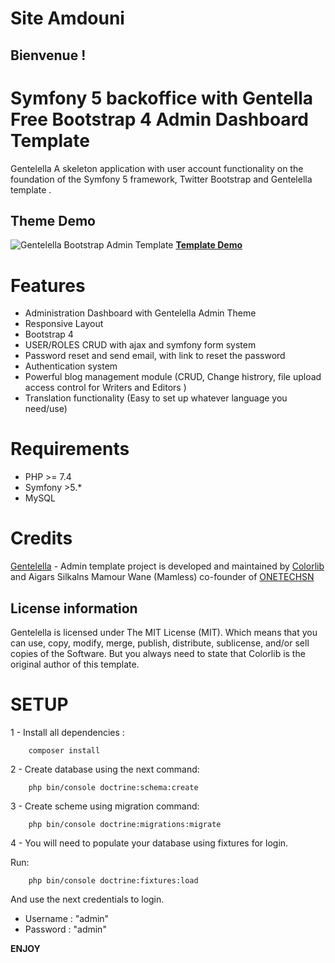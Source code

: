 <h1>Site Amdouni </h1>
<h2>Bienvenue !</h2>
<!-- <p align="center"><img src="https://symfony.com/images/logos/header-logo.svg"></p> -->

# **Symfony 5 backoffice with Gentella Free Bootstrap 4 Admin Dashboard Template**

Gentelella A skeleton application with user account functionality on the foundation of the Symfony 5 framework, Twitter Bootstrap and Gentelella template .

## Theme Demo
![Gentelella Bootstrap Admin Template](https://cdn.colorlib.com/wp/wp-content/uploads/sites/2/gentelella-admin-template-preview.jpg
"Gentelella Theme Browser Preview")
**[Template Demo](https://colorlib.com/polygon/gentelella/index.html)**


# **Features**
- Administration Dashboard with Gentelella Admin Theme
- Responsive Layout
- Bootstrap 4
- USER/ROLES CRUD with ajax and symfony form system 
- Password reset and send email, with link to reset the password
- Authentication system
- Powerful blog management module (CRUD, Change histrory, file upload access control for Writers and Editors )
- Translation functionality (Easy to set up whatever language you need/use)

# **Requirements**
- PHP >= 7.4
- Symfony >5.*
- MySQL

# **Credits**
[Gentelella](https://github.com/ColorlibHQ/gentelella) - Admin template project is developed and maintained by [Colorlib](https://colorlib.com/ "Colorlib - Make Your First Blog") and Aigars Silkalns
Mamour Wane (Mamless) co-founder of [ONETECHSN](https://onetechsn.com)

## License information
Gentelella is licensed under The MIT License (MIT). Which means that you can use, copy, modify, merge, publish, distribute, sublicense, and/or sell copies of the Software. But you always need to state that Colorlib is the original author of this template.

# **SETUP**
1 - Install all dependencies :

~~~
    composer install
~~~


2 - Create database using the next command:
~~~
    php bin/console doctrine:schema:create
~~~

3 - Create scheme using migration command:
~~~
    php bin/console doctrine:migrations:migrate
~~~

4 - You will need to populate your database using fixtures for login.

Run:

~~~
    php bin/console doctrine:fixtures:load
~~~

And use the next credentials to login.

- Username : "admin"
- Password : "admin"

**ENJOY**
